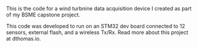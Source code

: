 This is the code for a wind turbnine data acquisition device I created as part of my BSME capstone project.

This code was developed to run on an STM32 dev board connected to 12 sensors, external flash, and a wireless Tx/Rx. Read more about this project at dthomas.io.
